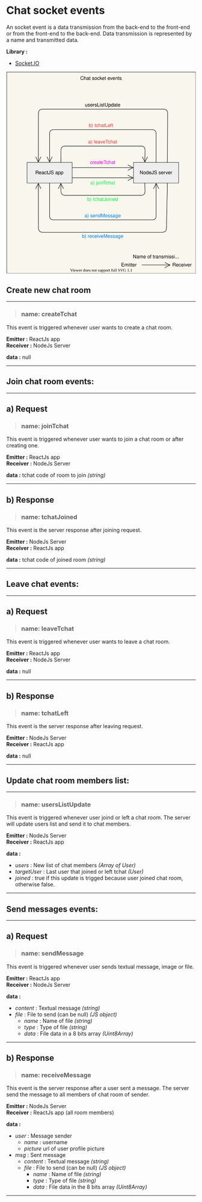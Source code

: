 # Chat socket events

An socket event is a data transmission from the back-end to the front-end or from the front-end to the back-end.
Data transmission is represented by a name and transmitted data.

**Library :**

* [Socket.IO](https://socket.io/)

![Chat events](images/chat_socket_events.svg)

## Create new chat room

---

> ### name:  **createTchat**

This event is triggered whenever user wants to create a chat room.

**Emitter :** ReactJs app <br>
**Receiver :** NodeJs Server

**data :** null

---

## Join chat room events:

---

## a) Request

> ### name: **joinTchat**

This event is triggered whenever user wants to join a chat room or after creating one.

**Emitter :** ReactJs app <br>
**Receiver :** NodeJs Server

**data :** tchat code of room to join *(string)*

---

## b) Response

> ### name: **tchatJoined**

This event is the server response after joining request.

**Emitter :** NodeJs Server <br>
**Receiver :** ReactJs app

**data :** tchat code of joined room *(string)*

---

## Leave chat events:

---

## a) Request

> ### name: **leaveTchat**

This event is triggered whenever user wants to leave a chat room.

**Emitter :** ReactJs app <br>
**Receiver :** NodeJs Server

**data :** null

---

## b) Response

> ### name: **tchatLeft**

This event is the server response after leaving request.

**Emitter :** NodeJs Server <br>
**Receiver :** ReactJs app

**data :** null

---

## Update chat room members list:

---

> ### name: **usersListUpdate**

This event is triggered whenever user joind or left a chat room. The server will update users list and send it to chat members.

**Emitter :** NodeJs Server <br>
**Receiver :** ReactJs app

**data :** 

* *users* : New list of chat members *(Array of User)*
* *targetUser* : Last user that joined or left tchat *(User)*
* *joined* : true if this update is trigged because user joined chat room, otherwise false.

---

## Send messages events:

---

## a) Request

> ### name: **sendMessage**

This event is triggered whenever user sends textual message, image or file.

**Emitter :** ReactJs app <br>
**Receiver :** NodeJs Server

**data :**

* *content* : Textual message *(string)*
* *file* : File to send (can be null) *(JS object)*
    * *name* : Name of file *(string)*
    * *type* : Type of file *(string)*
    * *data* : File data in a 8 bits array *(Uint8Array)*

---

## b) Response

> ### name: **receiveMessage**

This event is the server response after a user sent a message. The server send the message to all members of chat room of sender.

**Emitter :** NodeJs Server <br>
**Receiver :** ReactJs app (all room members)

**data :**

* *user* : Message sender
  * *name* : username
  * *picture* url of user profile picture
* *msg* : Sent message
  * *content* : Textual message *(string)*
  * *file* : File to send (can be null) *(JS object)*
    * *name* : Name of file *(string)*
    * *type* : Type of file *(string)*
    * *data* : File data in the 8 bits array *(Uint8Array)*

---
